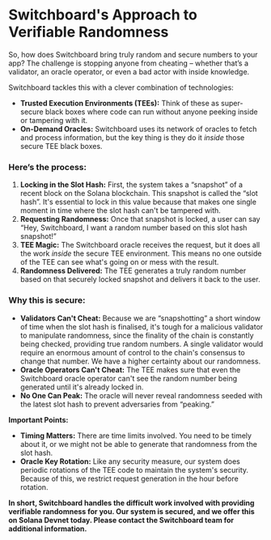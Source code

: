 # Switchboard's Approach to Verifiable Randomness

So, how does Switchboard bring truly random and secure numbers to your app? The challenge is stopping anyone from cheating – whether that’s a validator, an oracle operator, or even a bad actor with inside knowledge.

Switchboard tackles this with a clever combination of technologies:

* **Trusted Execution Environments (TEEs):** Think of these as super-secure black boxes where code can run without anyone peeking inside or tampering with it.
* **On-Demand Oracles:** Switchboard uses its network of oracles to fetch and process information, but the key thing is they do it _inside_ those secure TEE black boxes.

### **Here’s the process:**

1. **Locking in the Slot Hash:** First, the system takes a “snapshot” of a recent block on the Solana blockchain. This snapshot is called the “slot hash”. It's essential to lock in this value because that makes one single moment in time where the slot hash can't be tampered with.
2. **Requesting Randomness:** Once that snapshot is locked, a user can say “Hey, Switchboard, I want a random number based on this slot hash snapshot!”
3. **TEE Magic:** The Switchboard oracle receives the request, but it does all the work _inside_ the secure TEE environment. This means no one outside of the TEE can see what's going on or mess with the result.
4. **Randomness Delivered:** The TEE generates a truly random number based on that securely locked snapshot and delivers it back to the user.

### **Why this is secure:**

* **Validators Can't Cheat:** Because we are “snapshotting” a short window of time when the slot hash is finalised, it's tough for a malicious validator to manipulate randomness, since the finality of the chain is constantly being checked, providing true random numbers. A single validator would require an enormous amount of control to the chain's consensus to change that number. We have a higher certainty about our randomness.
* **Oracle Operators Can't Cheat:** The TEE makes sure that even the Switchboard oracle operator can't see the random number being generated until it's already locked in.
* **No One Can Peak:** The oracle will never reveal randomness seeded with the latest slot hash to prevent adversaries from “peaking.”

**Important Points:**

* **Timing Matters:** There are time limits involved. You need to be timely about it, or we might not be able to generate that randomness from the slot hash.
* **Oracle Key Rotation:** Like any security measure, our system does periodic rotations of the TEE code to maintain the system's security. Because of this, we restrict request generation in the hour before rotation.

**In short, Switchboard handles the difficult work involved with providing verifiable randomness for you. Our system is secured, and we offer this on Solana Devnet today. Please contact the Switchboard team for additional information.**
